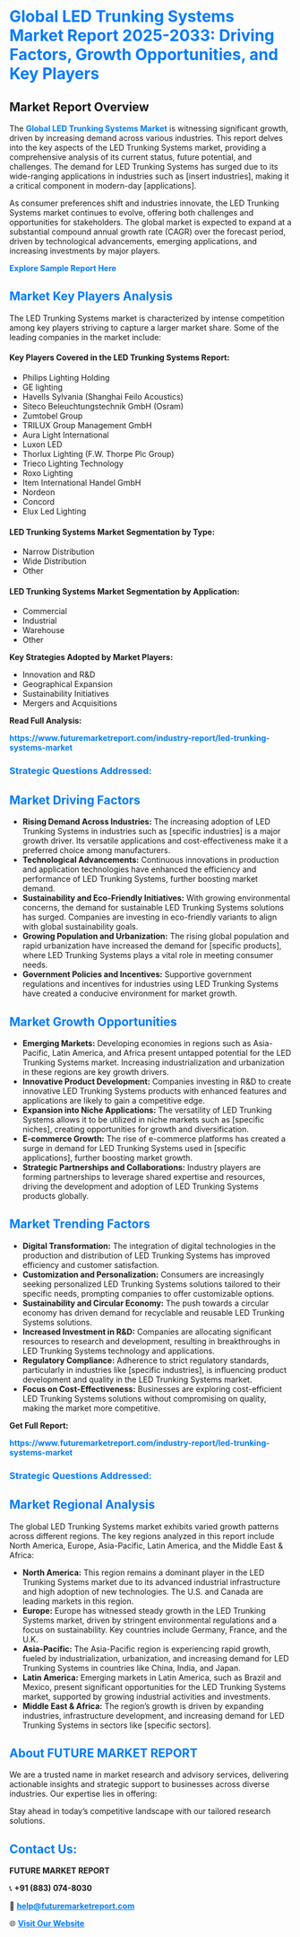 <h1 style="color: #007BFF;">Global LED Trunking Systems Market Report 2025-2033: Driving Factors, Growth Opportunities, and Key Players</h1>

<section id="overview">
<h2>Market Report Overview</h2>
<p>The <a href="https://www.futuremarketreport.com/industry-report/led-trunking-systems-market" style="color: #007BFF; text-decoration: none;"><strong>Global LED Trunking Systems Market</strong></a> is witnessing significant growth, driven by increasing demand across various industries. This report delves into the key aspects of the LED Trunking Systems market, providing a comprehensive analysis of its current status, future potential, and challenges. The demand for LED Trunking Systems has surged due to its wide-ranging applications in industries such as [insert industries], making it a critical component in modern-day [applications].</p>
<p>As consumer preferences shift and industries innovate, the LED Trunking Systems market continues to evolve, offering both challenges and opportunities for stakeholders. The global market is expected to expand at a substantial compound annual growth rate (CAGR) over the forecast period, driven by technological advancements, emerging applications, and increasing investments by major players.</p>
</section>

<section id="overview">
<p><a href="https://www.futuremarketreport.com/request-sample/reportId=102247" style="color: #007BFF; text-decoration: none;"><strong>Explore Sample Report Here</strong></a></p>
</section>

<section id="key-players">
<h2 style="color: #007BFF;">Market Key Players Analysis</h2>
<p>The LED Trunking Systems market is characterized by intense competition among key players striving to capture a larger market share. Some of the leading companies in the market include:</p>
<h4>Key Players Covered in the LED Trunking Systems Report:</h4>
<ul><li>Philips Lighting Holding</li><li>GE lighting</li><li>Havells Sylvania (Shanghai Feilo Acoustics)</li><li>Siteco Beleuchtungstechnik GmbH (Osram)</li><li>Zumtobel Group</li><li>TRILUX Group Management GmbH</li><li>Aura Light International</li><li>Luxon LED</li><li>Thorlux Lighting (F.W. Thorpe Plc Group)</li><li>Trieco Lighting Technology</li><li>Roxo Lighting</li><li>Item International Handel GmbH</li><li>Nordeon</li><li>Concord</li><li>Elux Led Lighting</li></ul>
<h4>LED Trunking Systems Market Segmentation by Type:</h4>
<ul><li>Narrow Distribution</li><li>Wide Distribution</li><li>Other</li></ul>

<h4>LED Trunking Systems Market Segmentation by Application:</h4>
<ul><li>Commercial</li><li>Industrial</li><li>Warehouse</li><li>Other</li></ul>
<p><strong>Key Strategies Adopted by Market Players:</strong></p>
<ul>
<li>Innovation and R&D</li>
<li>Geographical Expansion</li>
<li>Sustainability Initiatives</li>
<li>Mergers and Acquisitions</li>
</ul>
</section>

<section>
<p><strong>Read Full Analysis: </strong></p><a href="https://www.futuremarketreport.com/industry-report/led-trunking-systems-market" style="color: #007BFF; text-decoration: none;"><strong>https://www.futuremarketreport.com/industry-report/led-trunking-systems-market</strong></a>
<h3 style="color: #007BFF;">Strategic Questions Addressed:</h3>
</section>

<section id="driving-factors">
<h2 style="color: #007BFF;">Market Driving Factors</h2>
<ul>
<li><strong>Rising Demand Across Industries:</strong> The increasing adoption of LED Trunking Systems in industries such as [specific industries] is a major growth driver. Its versatile applications and cost-effectiveness make it a preferred choice among manufacturers.</li>
<li><strong>Technological Advancements:</strong> Continuous innovations in production and application technologies have enhanced the efficiency and performance of LED Trunking Systems, further boosting market demand.</li>
<li><strong>Sustainability and Eco-Friendly Initiatives:</strong> With growing environmental concerns, the demand for sustainable LED Trunking Systems solutions has surged. Companies are investing in eco-friendly variants to align with global sustainability goals.</li>
<li><strong>Growing Population and Urbanization:</strong> The rising global population and rapid urbanization have increased the demand for [specific products], where LED Trunking Systems plays a vital role in meeting consumer needs.</li>
<li><strong>Government Policies and Incentives:</strong> Supportive government regulations and incentives for industries using LED Trunking Systems have created a conducive environment for market growth.</li>
</ul>
</section>

<section id="growth-opportunities">
<h2 style="color: #007BFF;">Market Growth Opportunities</h2>
<ul>
<li><strong>Emerging Markets:</strong> Developing economies in regions such as Asia-Pacific, Latin America, and Africa present untapped potential for the LED Trunking Systems market. Increasing industrialization and urbanization in these regions are key growth drivers.</li>
<li><strong>Innovative Product Development:</strong> Companies investing in R&D to create innovative LED Trunking Systems products with enhanced features and applications are likely to gain a competitive edge.</li>
<li><strong>Expansion into Niche Applications:</strong> The versatility of LED Trunking Systems allows it to be utilized in niche markets such as [specific niches], creating opportunities for growth and diversification.</li>
<li><strong>E-commerce Growth:</strong> The rise of e-commerce platforms has created a surge in demand for LED Trunking Systems used in [specific applications], further boosting market growth.</li>
<li><strong>Strategic Partnerships and Collaborations:</strong> Industry players are forming partnerships to leverage shared expertise and resources, driving the development and adoption of LED Trunking Systems products globally.</li>
</ul>
</section>

<section id="trending-factors">
<h2 style="color: #007BFF;">Market Trending Factors</h2>
<ul>
<li><strong>Digital Transformation:</strong> The integration of digital technologies in the production and distribution of LED Trunking Systems has improved efficiency and customer satisfaction.</li>
<li><strong>Customization and Personalization:</strong> Consumers are increasingly seeking personalized LED Trunking Systems solutions tailored to their specific needs, prompting companies to offer customizable options.</li>
<li><strong>Sustainability and Circular Economy:</strong> The push towards a circular economy has driven demand for recyclable and reusable LED Trunking Systems solutions.</li>
<li><strong>Increased Investment in R&D:</strong> Companies are allocating significant resources to research and development, resulting in breakthroughs in LED Trunking Systems technology and applications.</li>
<li><strong>Regulatory Compliance:</strong> Adherence to strict regulatory standards, particularly in industries like [specific industries], is influencing product development and quality in the LED Trunking Systems market.</li>
<li><strong>Focus on Cost-Effectiveness:</strong> Businesses are exploring cost-efficient LED Trunking Systems solutions without compromising on quality, making the market more competitive.</li>
</ul>
</section>

<section>
<p><strong>Get Full Report: </strong></p><a href="https://www.futuremarketreport.com/industry-report/led-trunking-systems-market" style="color: #007BFF; text-decoration: none;"><strong>https://www.futuremarketreport.com/industry-report/led-trunking-systems-market</strong></a>
<h3 style="color: #007BFF;">Strategic Questions Addressed:</h3>
</section>


<section id="regional-analysis">
<h2 style="color: #007BFF;">Market Regional Analysis</h2>
<p>The global LED Trunking Systems market exhibits varied growth patterns across different regions. The key regions analyzed in this report include North America, Europe, Asia-Pacific, Latin America, and the Middle East & Africa:</p>
<ul>
<li><strong>North America:</strong> This region remains a dominant player in the LED Trunking Systems market due to its advanced industrial infrastructure and high adoption of new technologies. The U.S. and Canada are leading markets in this region.</li>
<li><strong>Europe:</strong> Europe has witnessed steady growth in the LED Trunking Systems market, driven by stringent environmental regulations and a focus on sustainability. Key countries include Germany, France, and the U.K.</li>
<li><strong>Asia-Pacific:</strong> The Asia-Pacific region is experiencing rapid growth, fueled by industrialization, urbanization, and increasing demand for LED Trunking Systems in countries like China, India, and Japan.</li>
<li><strong>Latin America:</strong> Emerging markets in Latin America, such as Brazil and Mexico, present significant opportunities for the LED Trunking Systems market, supported by growing industrial activities and investments.</li>
<li><strong>Middle East & Africa:</strong> The region’s growth is driven by expanding industries, infrastructure development, and increasing demand for LED Trunking Systems in sectors like [specific sectors].</li>
</ul>
</section>

<footer>
<h2 style="color: #007BFF;">About FUTURE MARKET REPORT</h2>
<p>We are a trusted name in market research and advisory services, delivering actionable insights and strategic support to businesses across diverse industries. Our expertise lies in offering:</p>

<p>Stay ahead in today’s competitive landscape with our tailored research solutions.</p>

<h2 style="color: #007BFF;">Contact Us:</h2>
<p><strong>FUTURE MARKET REPORT</strong></p>
<p>📞 <strong>+91 (883) 074-8030</strong></p>
<p>📧 <strong><a href="mailto:help@futuremarketreport.com" style="color: #007BFF;">help@futuremarketreport.com</a></strong></p>
<p>🌐 <strong><a href="https://www.futuremarketreport.com/" style="color: #007BFF;">Visit Our Website</a></strong></p>
</footer>